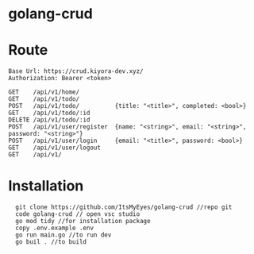 # golang-crud

# Route
`Base Url: https://crud.kiyora-dev.xyz/` <br/>
`Authorization: Bearer <token>`
```
GET    /api/v1/home/          
GET    /api/v1/todo/          
POST   /api/v1/todo/          {title: "<title>", completed: <bool>} 
GET    /api/v1/todo/:id       
DELETE /api/v1/todo/:id       
POST   /api/v1/user/register  {name: "<string>", email: "<string>", password: "<string>"}
POST   /api/v1/user/login     {email: "<title>", password: <bool>} 
GET    /api/v1/user/logout    
GET    /api/v1/               
```

# Installation
```
  git clone https://github.com/ItsMyEyes/golang-crud //repo git
  code golang-crud // open vsc studio
  go mod tidy //for installation package
  copy .env.example .env 
  go run main.go //to run dev
  go buil . //to build
 ```
